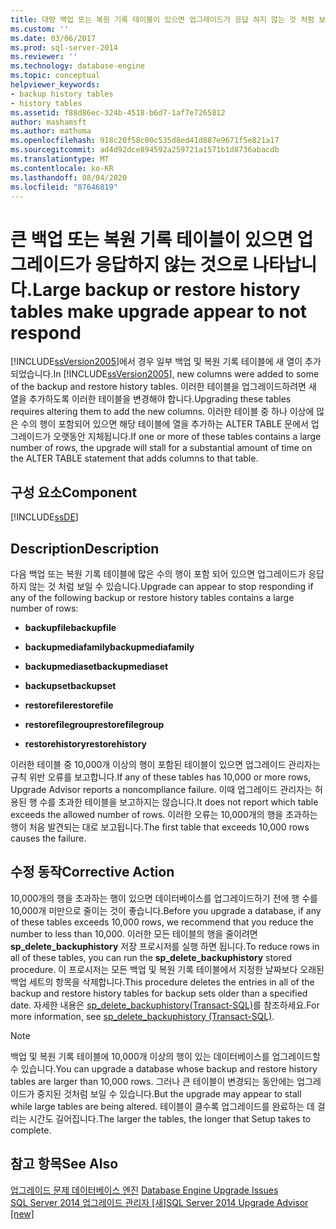```yaml
---
title: 대량 백업 또는 복원 기록 테이블이 있으면 업그레이드가 응답 하지 않는 것 처럼 보일 수 있습니다. | Microsoft Docs
ms.custom: ''
ms.date: 03/06/2017
ms.prod: sql-server-2014
ms.reviewer: ''
ms.technology: database-engine
ms.topic: conceptual
helpviewer_keywords:
- backup history tables
- history tables
ms.assetid: f88d86ec-324b-4518-b6d7-1af7e7265812
author: mashamsft
ms.author: mathoma
ms.openlocfilehash: 918c20f58c00c535d8ed41d887e9671f5e821a17
ms.sourcegitcommit: ad4d92dce894592a259721a1571b1d8736abacdb
ms.translationtype: MT
ms.contentlocale: ko-KR
ms.lasthandoff: 08/04/2020
ms.locfileid: "87646819"
---
```

# <a name="large-backup-or-restore-history-tables-make-upgrade-appear-to-not-respond"></a><span data-ttu-id="dfb26-102">큰 백업 또는 복원 기록 테이블이 있으면 업그레이드가 응답하지 않는 것으로 나타납니다.</span><span class="sxs-lookup"><span data-stu-id="dfb26-102">Large backup or restore history tables make upgrade appear to not respond</span></span>
  <span data-ttu-id="dfb26-103">[!INCLUDE[ssVersion2005](../../includes/ssversion2005-md.md)]에서 경우 일부 백업 및 복원 기록 테이블에 새 열이 추가되었습니다.</span><span class="sxs-lookup"><span data-stu-id="dfb26-103">In [!INCLUDE[ssVersion2005](../../includes/ssversion2005-md.md)], new columns were added to some of the backup and restore history tables.</span></span> <span data-ttu-id="dfb26-104">이러한 테이블을 업그레이드하려면 새 열을 추가하도록 이러한 테이블을 변경해야 합니다.</span><span class="sxs-lookup"><span data-stu-id="dfb26-104">Upgrading these tables requires altering them to add the new columns.</span></span> <span data-ttu-id="dfb26-105">이러한 테이블 중 하나 이상에 많은 수의 행이 포함되어 있으면 해당 테이블에 열을 추가하는 ALTER TABLE 문에서 업그레이드가 오랫동안 지체됩니다.</span><span class="sxs-lookup"><span data-stu-id="dfb26-105">If one or more of these tables contains a large number of rows, the upgrade will stall for a substantial amount of time on the ALTER TABLE statement that adds columns to that table.</span></span>  
  
## <a name="component"></a><span data-ttu-id="dfb26-106">구성 요소</span><span class="sxs-lookup"><span data-stu-id="dfb26-106">Component</span></span>  
 [!INCLUDE[ssDE](../../includes/ssde-md.md)]  
  
## <a name="description"></a><span data-ttu-id="dfb26-107">Description</span><span class="sxs-lookup"><span data-stu-id="dfb26-107">Description</span></span>  
 <span data-ttu-id="dfb26-108">다음 백업 또는 복원 기록 테이블에 많은 수의 행이 포함 되어 있으면 업그레이드가 응답 하지 않는 것 처럼 보일 수 있습니다.</span><span class="sxs-lookup"><span data-stu-id="dfb26-108">Upgrade can appear to stop responding if any of the following backup or restore history tables contains a large number of rows:</span></span>  
  
-   <span data-ttu-id="dfb26-109">**backupfile**</span><span class="sxs-lookup"><span data-stu-id="dfb26-109">**backupfile**</span></span>  
  
-   <span data-ttu-id="dfb26-110">**backupmediafamily**</span><span class="sxs-lookup"><span data-stu-id="dfb26-110">**backupmediafamily**</span></span>  
  
-   <span data-ttu-id="dfb26-111">**backupmediaset**</span><span class="sxs-lookup"><span data-stu-id="dfb26-111">**backupmediaset**</span></span>  
  
-   <span data-ttu-id="dfb26-112">**backupset**</span><span class="sxs-lookup"><span data-stu-id="dfb26-112">**backupset**</span></span>  
  
-   <span data-ttu-id="dfb26-113">**restorefile**</span><span class="sxs-lookup"><span data-stu-id="dfb26-113">**restorefile**</span></span>  
  
-   <span data-ttu-id="dfb26-114">**restorefilegroup**</span><span class="sxs-lookup"><span data-stu-id="dfb26-114">**restorefilegroup**</span></span>  
  
-   <span data-ttu-id="dfb26-115">**restorehistory**</span><span class="sxs-lookup"><span data-stu-id="dfb26-115">**restorehistory**</span></span>  
  
 <span data-ttu-id="dfb26-116">이러한 테이블 중 10,000개 이상의 행이 포함된 테이블이 있으면 업그레이드 관리자는 규칙 위반 오류를 보고합니다.</span><span class="sxs-lookup"><span data-stu-id="dfb26-116">If any of these tables has 10,000 or more rows, Upgrade Advisor reports a noncompliance failure.</span></span> <span data-ttu-id="dfb26-117">이때 업그레이드 관리자는 허용된 행 수를 초과한 테이블을 보고하지는 않습니다.</span><span class="sxs-lookup"><span data-stu-id="dfb26-117">It does not report which table exceeds the allowed number of rows.</span></span> <span data-ttu-id="dfb26-118">이러한 오류는 10,000개의 행을 초과하는 행이 처음 발견되는 대로 보고됩니다.</span><span class="sxs-lookup"><span data-stu-id="dfb26-118">The first table that exceeds 10,000 rows causes the failure.</span></span>  
  
## <a name="corrective-action"></a><span data-ttu-id="dfb26-119">수정 동작</span><span class="sxs-lookup"><span data-stu-id="dfb26-119">Corrective Action</span></span>  
 <span data-ttu-id="dfb26-120">10,000개의 행을 초과하는 행이 있으면 데이터베이스를 업그레이드하기 전에 행 수를 10,000개 미만으로 줄이는 것이 좋습니다.</span><span class="sxs-lookup"><span data-stu-id="dfb26-120">Before you upgrade a database, if any of these tables exceeds 10,000 rows, we recommend that you reduce the number to less than 10,000.</span></span> <span data-ttu-id="dfb26-121">이러한 모든 테이블의 행을 줄이려면 **sp_delete_backuphistory** 저장 프로시저를 실행 하면 됩니다.</span><span class="sxs-lookup"><span data-stu-id="dfb26-121">To reduce rows in all of these tables, you can run the **sp_delete_backuphistory** stored procedure.</span></span> <span data-ttu-id="dfb26-122">이 프로시저는 모든 백업 및 복원 기록 테이블에서 지정한 날짜보다 오래된 백업 세트의 항목을 삭제합니다.</span><span class="sxs-lookup"><span data-stu-id="dfb26-122">This procedure deletes the entries in all of the backup and restore history tables for backup sets older than a specified date.</span></span> <span data-ttu-id="dfb26-123">자세한 내용은 [sp_delete_backuphistory&#40;Transact-SQL&#41;](/sql/relational-databases/system-stored-procedures/sp-delete-backuphistory-transact-sql)를 참조하세요.</span><span class="sxs-lookup"><span data-stu-id="dfb26-123">For more information, see [sp_delete_backuphistory &#40;Transact-SQL&#41;](/sql/relational-databases/system-stored-procedures/sp-delete-backuphistory-transact-sql).</span></span>  
  
> [!NOTE]  
>  <span data-ttu-id="dfb26-124">백업 및 복원 기록 테이블에 10,000개 이상의 행이 있는 데이터베이스를 업그레이드할 수 있습니다.</span><span class="sxs-lookup"><span data-stu-id="dfb26-124">You can upgrade a database whose backup and restore history tables are larger than 10,000 rows.</span></span> <span data-ttu-id="dfb26-125">그러나 큰 테이블이 변경되는 동안에는 업그레이드가 중지된 것처럼 보일 수 있습니다.</span><span class="sxs-lookup"><span data-stu-id="dfb26-125">But the upgrade may appear to stall while large tables are being altered.</span></span> <span data-ttu-id="dfb26-126">테이블이 클수록 업그레이드를 완료하는 데 걸리는 시간도 길어집니다.</span><span class="sxs-lookup"><span data-stu-id="dfb26-126">The larger the tables, the longer that Setup takes to complete.</span></span>  
  
## <a name="see-also"></a><span data-ttu-id="dfb26-127">참고 항목</span><span class="sxs-lookup"><span data-stu-id="dfb26-127">See Also</span></span>  
 <span data-ttu-id="dfb26-128">[업그레이드 문제 데이터베이스 엔진](../../../2014/sql-server/install/database-engine-upgrade-issues.md) </span><span class="sxs-lookup"><span data-stu-id="dfb26-128">[Database Engine Upgrade Issues](../../../2014/sql-server/install/database-engine-upgrade-issues.md) </span></span>  
 [<span data-ttu-id="dfb26-129">SQL Server 2014 업그레이드 관리자 &#91;새&#93;</span><span class="sxs-lookup"><span data-stu-id="dfb26-129">SQL Server 2014 Upgrade Advisor &#91;new&#93;</span></span>](sql-server-2014-upgrade-advisor.md)  
  
  
